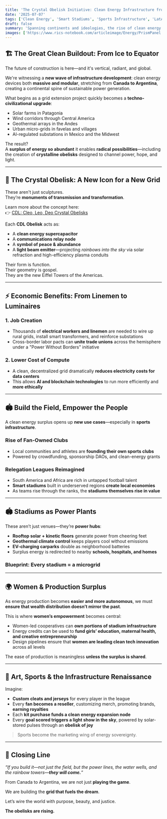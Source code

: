 ```yaml
---
title: 'The Crystal Obelisk Initiative: Clean Energy Infrastructure from Canada to Argentina 🔋🏗️🌈'
date: '2025-07-07'
tags: ['Clean Energy', 'Smart Stadiums', 'Sports Infrastructure', 'LatAm Construction', 'Crystal Obelisks']
draft: false
summary: 'Spanning continents and ideologies, the rise of clean energy megastructures—from smart stadiums to power-positive obelisks—offers a radical new construction mandate for the Americas. A surplus in renewable energy unlocks a wave of empowerment, decentralized sports economies, and rainbow-casting obelisks that electrify both cities and spirits.'
images: ['https://www.rics-notebook.com/articleimage/Energy/PrismPanel.png']
---
```


## 🏗️ The Great Clean Buildout: From Ice to Equator

The future of construction is here—and it's vertical, radiant, and global.

We're witnessing a **new wave of infrastructure development**: clean energy devices both **massive and modular**, stretching from **Canada to Argentina**, creating a continental spine of sustainable power generation.

What begins as a grid extension project quickly becomes a **techno-civilizational upgrade**:

- Solar farms in Patagonia  
- Wind corridors through Central America  
- Geothermal arrays in the Andes  
- Urban micro-grids in favelas and villages  
- AI-regulated substations in Mexico and the Midwest

The result?  
A **surplus of energy so abundant** it enables **radical possibilities**—including the creation of **crystalline obelisks** designed to channel power, hope, and light.

---

## 💠 The Crystal Obelisk: A New Icon for a New Grid

These aren't just sculptures.  
They’re **monuments of transmission and transformation**.

Learn more about the concept here:  
👉 [CDL: Cleo, Leo, Deo Crystal Obelisks](https://example.com/crystal-obelisk-info)

Each **CDL Obelisk** acts as:

- A **clean energy supercapacitor**  
- A **communications relay node**  
- A **symbol of peace & abundance**  
- A **light beam emitter**—projecting *rainbows into the sky* via solar refraction and high-efficiency plasma conduits

Their form is function.  
Their geometry is gospel.  
They are the new Eiffel Towers of the Americas.

---

## ⚡ Economic Benefits: From Linemen to Luminaires

### 1. **Job Creation**
- Thousands of **electrical workers and linemen** are needed to wire up rural grids, install smart transformers, and reinforce substations
- Cross-border labor pacts can **unite trade unions** across the hemisphere under a "Power Without Borders" initiative

### 2. **Lower Cost of Compute**
- A clean, decentralized grid dramatically **reduces electricity costs for data centers**
- This allows **AI and blockchain technologies** to run more efficiently and **more ethically**

---

## 🏟️ Build the Field, Empower the People

A clean energy surplus opens up **new use cases**—especially in **sports infrastructure**.

### Rise of Fan-Owned Clubs

- Local communities and athletes are **founding their own sports clubs**
- Powered by crowdfunding, sponsorship DAOs, and clean-energy grants

### Relegation Leagues Reimagined

- South America and Africa are rich in untapped football talent
- **Smart stadiums** built in underserved regions **create local economies**
- As teams rise through the ranks, the **stadiums themselves rise in value**

---

## 🏟️ Stadiums as Power Plants

These aren’t just venues—they’re **power hubs**:

- **Rooftop solar + kinetic floors** generate power from cheering feet  
- **Geothermal climate control** keeps players cool without emissions  
- **EV-charging carparks** double as neighborhood batteries  
- Surplus energy is redirected to nearby **schools, hospitals, and homes**

### Blueprint: Every stadium = a microgrid

---

## 🌍 Women & Production Surplus

As energy production becomes **easier and more autonomous**, we must **ensure that wealth distribution doesn’t mirror the past**.

This is where **women’s empowerment** becomes central:

- Women-led cooperatives can **own portions of stadium infrastructure**
- Energy credits can be used to **fund girls’ education, maternal health, and creative entrepreneurship**
- Design pipelines ensure that **women are leading clean tech innovation** across all levels

The ease of production is meaningless **unless the surplus is shared**.

---

## 🎨 Art, Sports & the Infrastructure Renaissance

Imagine:

- **Custom cleats and jerseys** for every player in the league  
- Every **fan becomes a reseller**, customizing merch, promoting brands, **earning royalties**  
- Each **kit purchase funds a clean energy expansion node**  
- Every **goal scored triggers a light show in the sky**, powered by solar-stored pulses through an **obelisk of joy**

> Sports become the marketing wing of energy sovereignty.

---

## 🌈 Closing Line

*“If you build it—not just the field, but the power lines, the water wells, and the rainbow towers—**they will come.**”*

From Canada to Argentina, we are not just **playing the game**.

We are building the **grid that fuels the dream**.

Let’s wire the world with purpose, beauty, and justice.

**The obelisks are rising.**


